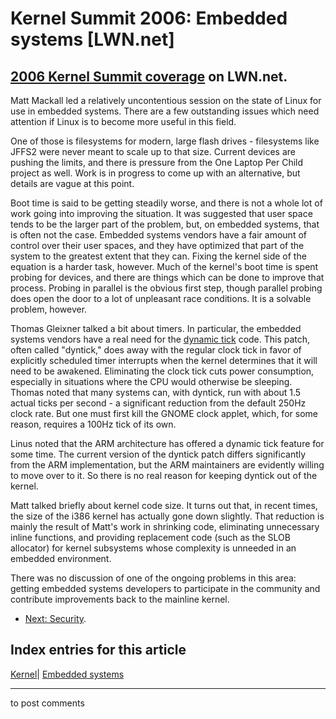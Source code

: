 # Kernel Summit 2006: Embedded systems [LWN.net]

[2006 Kernel Summit coverage](/Articles/KernelSummit2006/) on LWN.net.   
---  
Matt Mackall led a relatively uncontentious session on the state of Linux for use in embedded systems. There are a few outstanding issues which need attention if Linux is to become more useful in this field. 

One of those is filesystems for modern, large flash drives - filesystems like JFFS2 were never meant to scale up to that size. Current devices are pushing the limits, and there is pressure from the One Laptop Per Child project as well. Work is in progress to come up with an alternative, but details are vague at this point. 

Boot time is said to be getting steadily worse, and there is not a whole lot of work going into improving the situation. It was suggested that user space tends to be the larger part of the problem, but, on embedded systems, that is often not the case. Embedded systems vendors have a fair amount of control over their user spaces, and they have optimized that part of the system to the greatest extent that they can. Fixing the kernel side of the equation is a harder task, however. Much of the kernel's boot time is spent probing for devices, and there are things which can be done to improve that process. Probing in parallel is the obvious first step, though parallel probing does open the door to a lot of unpleasant race conditions. It is a solvable problem, however. 

Thomas Gleixner talked a bit about timers. In particular, the embedded systems vendors have a real need for the [dynamic tick](http://lwn.net/Articles/149877/) code. This patch, often called "dyntick," does away with the regular clock tick in favor of explicitly scheduled timer interrupts when the kernel determines that it will need to be awakened. Eliminating the clock tick cuts power consumption, especially in situations where the CPU would otherwise be sleeping. Thomas noted that many systems can, with dyntick, run with about 1.5 actual ticks per second - a significant reduction from the default 250Hz clock rate. But one must first kill the GNOME clock applet, which, for some reason, requires a 100Hz tick of its own. 

Linus noted that the ARM architecture has offered a dynamic tick feature for some time. The current version of the dyntick patch differs significantly from the ARM implementation, but the ARM maintainers are evidently willing to move over to it. So there is no real reason for keeping dyntick out of the kernel. 

Matt talked briefly about kernel code size. It turns out that, in recent times, the size of the i386 kernel has actually gone down slightly. That reduction is mainly the result of Matt's work in shrinking code, eliminating unnecessary inline functions, and providing replacement code (such as the SLOB allocator) for kernel subsystems whose complexity is unneeded in an embedded environment. 

There was no discussion of one of the ongoing problems in this area: getting embedded systems developers to participate in the community and contribute improvements back to the mainline kernel. 

  * [Next: Security](http://lwn.net/Articles/191737/). 

  
Index entries for this article  
---  
[Kernel](/Kernel/Index)| [Embedded systems](/Kernel/Index#Embedded_systems)  
  


* * *

to post comments 
